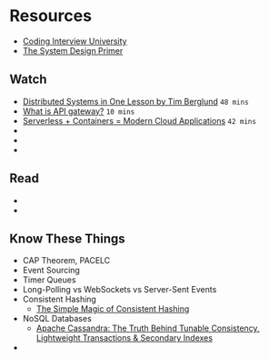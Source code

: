 # Resources

- [Coding Interview University](https://github.com/jwasham/coding-interview-university)
- [The System Design Primer](https://github.com/donnemartin/system-design-primer)


## Watch

- [Distributed Systems in One Lesson by Tim Berglund](https://www.youtube.com/watch?v=Y6Ev8GIlbxc) `48 mins`
- [What is API gateway?](https://www.youtube.com/watch?v=vHQqQBYJtLI) `10 mins`
- [Serverless + Containers = Modern Cloud Applications](https://www.youtube.com/watch?v=q9Wa5KJURec) `42 mins`
- []()
- []()
- []()


## Read

- 
- 


## Know These Things
- CAP Theorem, PACELC
- Event Sourcing
- Timer Queues
- Long-Polling vs WebSockets vs Server-Sent Events
- Consistent Hashing
  - [The Simple Magic of Consistent Hashing](https://www.paperplanes.de/2011/12/9/the-magic-of-consistent-hashing.html)
- NoSQL Databases
  - [Apache Cassandra: The Truth Behind Tunable Consistency, Lightweight Transactions & Secondary Indexes](https://medium.com/yugabyte/apache-cassandra-the-truth-behind-tunable-consistency-lightweight-transactions-secondary-42d928a7d994)
- 
